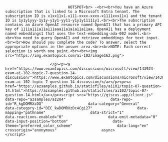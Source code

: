 <p class="card-text">
							
								HOTSPOT<br> -<br><br>You have an Azure subscription that is linked to a Microsoft Entra tenant. The subscription ID is x1xx11x1-x111-xxxx-xxxx-x1111xxx11x1 and the tenant ID is 1y1y1yyy-1y1y-y1y1-yy11-y1y1y11111y1.<br><br>The subscription contains an Azure OpenAI resource named OpenAI1 that has a primary API key of 1111a111a11a111aaa11a1a1a11a11aa. OpenAI1 has a deployment named embeddings1 that uses the text-embedding-ada-002 model.<br><br>You need to query OpenAI1 and retrieve embeddings for text input.<br><br>How should you complete the code? To answer, select the appropriate options in the answer area.<br><br>NOTE: Each correct selection is worth one point.<br><br><img src="https://img.examtopics.com/ai-102/image162.png">
							
						</p><p><a href="https://www.examtopics.com/discussions/microsoft/view/143924-exam-ai-102-topic-7-question-14-discussion/">https://www.examtopics.com/discussions/microsoft/view/143924-exam-ai-102-topic-7-question-14-discussion/</a></p><p><a href="https://azsamples.github.io/staticfiles/ai102/topic-07-question-14.html">https://azsamples.github.io/staticfiles/ai102/topic-07-question-14.html</a></p><script src="https://giscus.app/client.js"                    data-repo="azsamples/az204"                    data-repo-id="R_kgDOMRXzDQ"                    data-category="General"                    data-category-id="DIC_kwDOMRXzDc4Cgi27"                    data-mapping="pathname"                    data-strict="1"                    data-reactions-enabled="0"                    data-emit-metadata="0"                    data-input-position="bottom"                    data-theme="preferred_color_scheme"                    data-lang="en"                    crossorigin="anonymous"                    async>                    </script>